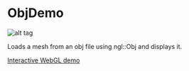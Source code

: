 # ObjDemo
![alt tag](http://nccastaff.bournemouth.ac.uk/jmacey/GraphicsLib/Demos/obj.png)

Loads a mesh from an obj file using ngl::Obj and displays it.

[Interactive WebGL demo](http://nccastaff.bournemouth.ac.uk/jmacey/WebGL/ObjDemo/)

